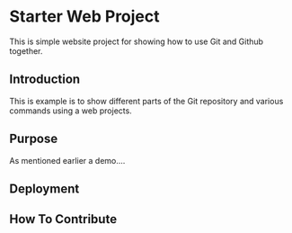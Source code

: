 # Starter Web Project

This is simple website project for showing how to use Git and Github together.

## Introduction

This is example is to show different parts of the Git repository and various commands using a web projects. 

## Purpose

As mentioned earlier a demo....

## Deployment

## How To Contribute